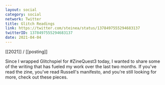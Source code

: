 ```yaml
---
layout: social
category: social
network: Twitter
title: Glitch Readings
link: https://twitter.com/steinea/status/1378497555294683137
twitterID: 1378497555294683137
date: 2021-04-04
---
```


[[2021]] / [[posting]]

Since I wrapped Glitchspiel for #ZineQuest3 today, I wanted to share some of the writing that has fueled my work over the last two months. If you've read the zine, you've read Russell's manifesto, and you're still looking for more, check out these pieces.
